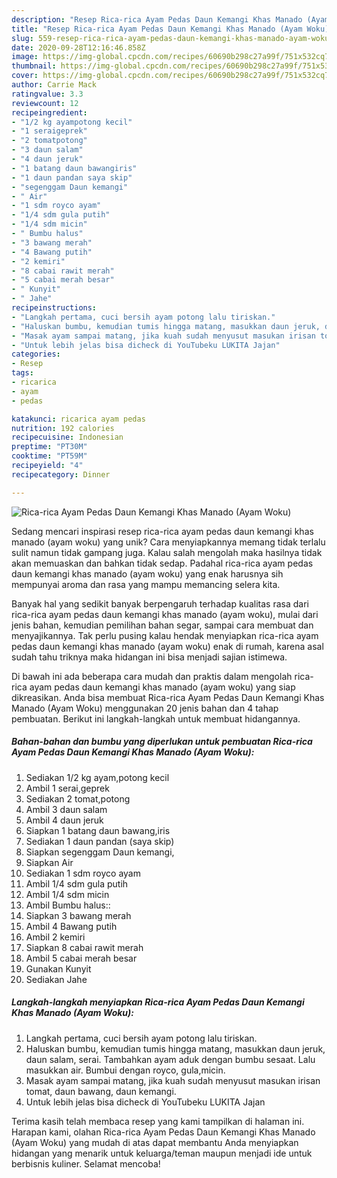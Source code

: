 ```yaml
---
description: "Resep Rica-rica Ayam Pedas Daun Kemangi Khas Manado (Ayam Woku) yang Lezat"
title: "Resep Rica-rica Ayam Pedas Daun Kemangi Khas Manado (Ayam Woku) yang Lezat"
slug: 559-resep-rica-rica-ayam-pedas-daun-kemangi-khas-manado-ayam-woku-yang-lezat
date: 2020-09-28T12:16:46.858Z
image: https://img-global.cpcdn.com/recipes/60690b298c27a99f/751x532cq70/rica-rica-ayam-pedas-daun-kemangi-khas-manado-ayam-woku-foto-resep-utama.jpg
thumbnail: https://img-global.cpcdn.com/recipes/60690b298c27a99f/751x532cq70/rica-rica-ayam-pedas-daun-kemangi-khas-manado-ayam-woku-foto-resep-utama.jpg
cover: https://img-global.cpcdn.com/recipes/60690b298c27a99f/751x532cq70/rica-rica-ayam-pedas-daun-kemangi-khas-manado-ayam-woku-foto-resep-utama.jpg
author: Carrie Mack
ratingvalue: 3.3
reviewcount: 12
recipeingredient:
- "1/2 kg ayampotong kecil"
- "1 seraigeprek"
- "2 tomatpotong"
- "3 daun salam"
- "4 daun jeruk"
- "1 batang daun bawangiris"
- "1 daun pandan saya skip"
- "segenggam Daun kemangi"
- " Air"
- "1 sdm royco ayam"
- "1/4 sdm gula putih"
- "1/4 sdm micin"
- " Bumbu halus"
- "3 bawang merah"
- "4 Bawang putih"
- "2 kemiri"
- "8 cabai rawit merah"
- "5 cabai merah besar"
- " Kunyit"
- " Jahe"
recipeinstructions:
- "Langkah pertama, cuci bersih ayam potong lalu tiriskan."
- "Haluskan bumbu, kemudian tumis hingga matang, masukkan daun jeruk, daun salam, serai. Tambahkan ayam aduk dengan bumbu sesaat. Lalu masukkan air. Bumbui dengan royco, gula,micin."
- "Masak ayam sampai matang, jika kuah sudah menyusut masukan irisan tomat, daun bawang, daun kemangi."
- "Untuk lebih jelas bisa dicheck di YouTubeku LUKITA Jajan"
categories:
- Resep
tags:
- ricarica
- ayam
- pedas

katakunci: ricarica ayam pedas 
nutrition: 192 calories
recipecuisine: Indonesian
preptime: "PT30M"
cooktime: "PT59M"
recipeyield: "4"
recipecategory: Dinner

---
```



![Rica-rica Ayam Pedas Daun Kemangi Khas Manado (Ayam Woku)](https://img-global.cpcdn.com/recipes/60690b298c27a99f/751x532cq70/rica-rica-ayam-pedas-daun-kemangi-khas-manado-ayam-woku-foto-resep-utama.jpg)

Sedang mencari inspirasi resep rica-rica ayam pedas daun kemangi khas manado (ayam woku) yang unik? Cara menyiapkannya memang tidak terlalu sulit namun tidak gampang juga. Kalau salah mengolah maka hasilnya tidak akan memuaskan dan bahkan tidak sedap. Padahal rica-rica ayam pedas daun kemangi khas manado (ayam woku) yang enak harusnya sih mempunyai aroma dan rasa yang mampu memancing selera kita.

Banyak hal yang sedikit banyak berpengaruh terhadap kualitas rasa dari rica-rica ayam pedas daun kemangi khas manado (ayam woku), mulai dari jenis bahan, kemudian pemilihan bahan segar, sampai cara membuat dan menyajikannya. Tak perlu pusing kalau hendak menyiapkan rica-rica ayam pedas daun kemangi khas manado (ayam woku) enak di rumah, karena asal sudah tahu triknya maka hidangan ini bisa menjadi sajian istimewa.




Di bawah ini ada beberapa cara mudah dan praktis dalam mengolah rica-rica ayam pedas daun kemangi khas manado (ayam woku) yang siap dikreasikan. Anda bisa membuat Rica-rica Ayam Pedas Daun Kemangi Khas Manado (Ayam Woku) menggunakan 20 jenis bahan dan 4 tahap pembuatan. Berikut ini langkah-langkah untuk membuat hidangannya.

<!--inarticleads1-->

##### Bahan-bahan dan bumbu yang diperlukan untuk pembuatan Rica-rica Ayam Pedas Daun Kemangi Khas Manado (Ayam Woku):

1. Sediakan 1/2 kg ayam,potong kecil
1. Ambil 1 serai,geprek
1. Sediakan 2 tomat,potong
1. Ambil 3 daun salam
1. Ambil 4 daun jeruk
1. Siapkan 1 batang daun bawang,iris
1. Sediakan 1 daun pandan (saya skip)
1. Siapkan segenggam Daun kemangi,
1. Siapkan  Air
1. Sediakan 1 sdm royco ayam
1. Ambil 1/4 sdm gula putih
1. Ambil 1/4 sdm micin
1. Ambil  Bumbu halus::
1. Siapkan 3 bawang merah
1. Ambil 4 Bawang putih
1. Ambil 2 kemiri
1. Siapkan 8 cabai rawit merah
1. Ambil 5 cabai merah besar
1. Gunakan  Kunyit
1. Sediakan  Jahe




<!--inarticleads2-->

##### Langkah-langkah menyiapkan Rica-rica Ayam Pedas Daun Kemangi Khas Manado (Ayam Woku):

1. Langkah pertama, cuci bersih ayam potong lalu tiriskan.
1. Haluskan bumbu, kemudian tumis hingga matang, masukkan daun jeruk, daun salam, serai. Tambahkan ayam aduk dengan bumbu sesaat. Lalu masukkan air. Bumbui dengan royco, gula,micin.
1. Masak ayam sampai matang, jika kuah sudah menyusut masukan irisan tomat, daun bawang, daun kemangi.
1. Untuk lebih jelas bisa dicheck di YouTubeku LUKITA Jajan




Terima kasih telah membaca resep yang kami tampilkan di halaman ini. Harapan kami, olahan Rica-rica Ayam Pedas Daun Kemangi Khas Manado (Ayam Woku) yang mudah di atas dapat membantu Anda menyiapkan hidangan yang menarik untuk keluarga/teman maupun menjadi ide untuk berbisnis kuliner. Selamat mencoba!
